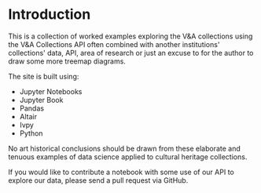 Introduction
============================

This is a collection of worked examples exploring the V&A collections using the V&A Collections API
often combined with another institutions' collections' data, API, area of research or just an excuse to for the author to draw some more treemap diagrams.

The site is built using:
  * Jupyter Notebooks
  * Jupyter Book
  * Pandas
  * Altair
  * Ivpy
  * Python

No art historical conclusions should be drawn from these elaborate and tenuous examples of data science
applied to cultural heritage collections. 

If you would like to contribute a notebook with some use of our API to explore our data, please send a pull request via GitHub.
